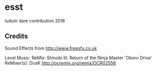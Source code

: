 # esst
ludum dare contribution 2016

## Credits

Sound Effects from http://www.freesfx.co.uk

Level Music: ReMix: Shinobi III: Return of the Ninja Master 'Oboro Drive'
ReMixer(s): DusK
http://ocremix.org/remix/OCR02556
